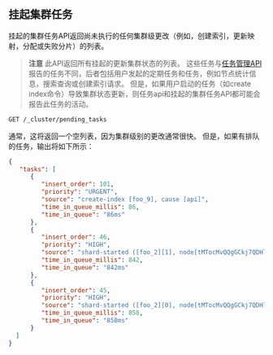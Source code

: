 ## 挂起集群任务
挂起的集群任务API返回尚未执行的任何集群级更改（例如，创建索引，更新映射，分配或失败分片）的列表。

>**注意**
>此API返回所有挂起的更新集群状态的列表。 这些任务与[任务管理API](../10-Cluster-APIs/Task-Management-API.md)报告的任务不同，后者包括用户发起的定期任务和任务，例如节点统计信息，搜索查询或创建索引请求。 但是，如果用户启动的任务（如create index命令）导致集群状态更新，则任务api和挂起的集群任务API都可能会报告此任务的活动。
```sh
GET /_cluster/pending_tasks
```

通常，这将返回一个空列表，因为集群级别的更改通常很快。 但是，如果有排队的任务，输出将如下所示：
```json
{
   "tasks": [
      {
         "insert_order": 101,
         "priority": "URGENT",
         "source": "create-index [foo_9], cause [api]",
         "time_in_queue_millis": 86,
         "time_in_queue": "86ms"
      },
      {
         "insert_order": 46,
         "priority": "HIGH",
         "source": "shard-started ([foo_2][1], node[tMTocMvQQgGCkj7QDHl3OA], [P], s[INITIALIZING]), reason [after recovery from shard_store]",
         "time_in_queue_millis": 842,
         "time_in_queue": "842ms"
      },
      {
         "insert_order": 45,
         "priority": "HIGH",
         "source": "shard-started ([foo_2][0], node[tMTocMvQQgGCkj7QDHl3OA], [P], s[INITIALIZING]), reason [after recovery from shard_store]",
         "time_in_queue_millis": 858,
         "time_in_queue": "858ms"
      }
  ]
}
```
